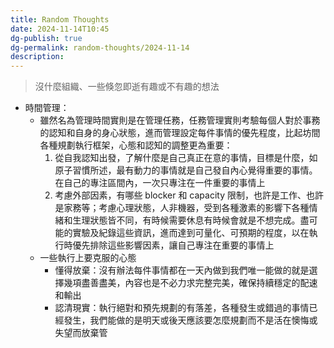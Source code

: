 ```yaml
---
title: Random Thoughts
date: 2024-11-14T10:45
dg-publish: true
dg-permalink: random-thoughts/2024-11-14
description:
---
```

> 沒什麼組織、一些倏忽即逝有趣或不有趣的想法

- 時間管理：
  - 雖然名為管理時間實則是在管理任務，任務管理實則考驗每個人對於事務的認知和自身的身心狀態，進而管理設定每件事情的優先程度，比起坊間各種規劃執行框架，心態和認知的調整更為重要：
    1. 從自我認知出發，了解什麼是自己真正在意的事情，目標是什麼，如原子習慣所述，最有動力的事情就是自己發自內心覺得重要的事情。在自己的專注區間內，一次只專注在一件重要的事情上
    2. 考慮外部因素，有哪些 blocker 和 capacity 限制，也許是工作、也許是家務等；考慮心理狀態，人非機器，受到各種激素的影響下各種情緒和生理狀態皆不同，有時候需要休息有時候會就是不想完成。盡可能的實驗及紀錄這些資訊，進而達到可量化、可預期的程度，以在執行時優先排除這些影響因素，讓自己專注在重要的事情上
  - 一些執行上要克服的心態
    - 懂得放棄：沒有辦法每件事情都在一天內做到我們唯一能做的就是選擇幾項盡善盡美，內容也是不必力求完整完美，確保持續穩定的配速和輸出
    - 認清現實：執行絕對和預先規劃的有落差，各種發生或錯過的事情已經發生，我們能做的是明天或後天應該要怎麼規劃而不是活在懊悔或失望而放棄管
